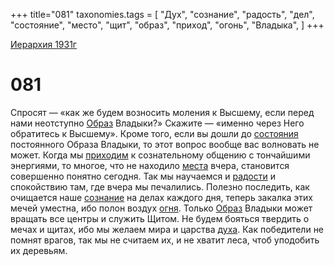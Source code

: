 +++
title="081"
taxonomies.tags = [
"Дух",
"сознание",
"радость",
"дел",
"состояние",
"место",
"щит",
"образ",
"приход",
"огонь",
"Владыка",
]
+++

[Иерархия 1931г](/agni/19312)

# 081
Спросят — «как же будем возносить моления к Высшему, если перед нами неотступно [Образ](/tags/образ) Владыки?» Скажите — «именно через Него обратитесь к Высшему». Кроме того, если вы дошли до [состояния](/tags/состояние) постоянного Образа Владыки, то этот вопрос вообще вас волновать не может. Когда мы [приходим](/tags/приход) к сознательному общению с тончайшими энергиями, то многое, что не находило [места](/tags/место) вчера, становится совершенно понятно сегодня. Так мы научаемся и [радости](/tags/радость) и спокойствию там, где вчера мы печалились. Полезно последить, как очищается наше [сознание](/tags/сознание) на делах каждого дня, теперь закалка этих мечей уместна, ибо полон воздух [огня](/tags/огонь). Только [Образ](/tags/образ) Владыки может вращать все центры и служить Щитом. Не будем бояться твердить о мечах и щитах, ибо мы желаем мира и царства [духа](/tags/Дух). Как победители не помнят врагов, так мы не считаем их, и не хватит леса, чтоб уподобить их деревьям.   

